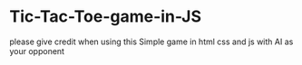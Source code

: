 # Tic-Tac-Toe-game-in-JS
please give credit when using this 
Simple game in html css and js with AI as your opponent
